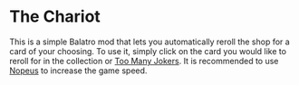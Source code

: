 # The Chariot
This is a simple Balatro mod that lets you automatically reroll the shop for a card of your choosing. To use it, simply click on the card you would like to reroll for in the collection or [Too Many Jokers](https://github.com/cg-223/toomanyjokers). It is recommended to use [Nopeus](https://github.com/jenwalter666/JensBalatroCollection/tree/main/Nopeus) to increase the game speed.